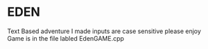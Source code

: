 # EDEN
Text Based adventure I made inputs are case sensitive please enjoy  
Game is in the file labled EdenGAME.cpp
